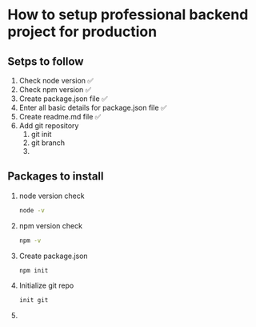 # How to setup professional backend project for production

## Setps to follow

1. Check node version ✅
2. Check npm version ✅
3. Create package.json file ✅
4. Enter all basic details for package.json file ✅
5. Create readme.md file ✅
6. Add git repository
   1. git init
   2. git branch
   3.

## Packages to install

1. node version check

   ```cmd
   node -v
   ```

2. npm version check

   ```cmd
   npm -v
   ```

3. Create package.json

   ```cmd
   npm init
   ```

4. Initialize git repo

   ```cmd
   init git
   ```

5.
